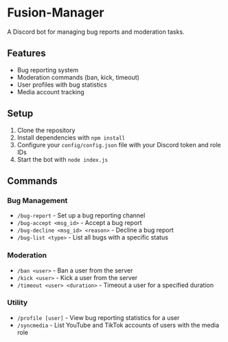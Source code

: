 # Fusion-Manager

A Discord bot for managing bug reports and moderation tasks.

## Features

- Bug reporting system
- Moderation commands (ban, kick, timeout)
- User profiles with bug statistics
- Media account tracking

## Setup

1. Clone the repository
2. Install dependencies with `npm install`
3. Configure your `config/config.json` file with your Discord token and role IDs
4. Start the bot with `node index.js`

## Commands

### Bug Management
- `/bug-report` - Set up a bug reporting channel
- `/bug-accept <msg_id>` - Accept a bug report
- `/bug-decline <msg_id> <reason>` - Decline a bug report
- `/bug-list <type>` - List all bugs with a specific status

### Moderation
- `/ban <user>` - Ban a user from the server
- `/kick <user>` - Kick a user from the server
- `/timeout <user> <duration>` - Timeout a user for a specified duration

### Utility
- `/profile [user]` - View bug reporting statistics for a user
- `/syncmedia` - List YouTube and TikTok accounts of users with the media role
